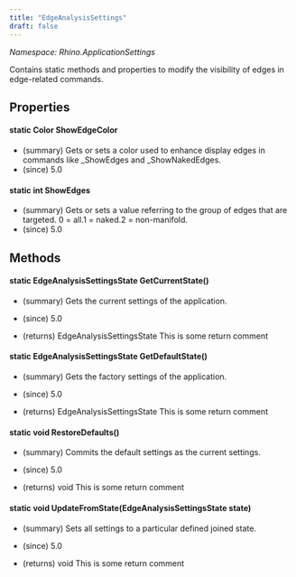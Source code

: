 ```yaml
---
title: "EdgeAnalysisSettings"
draft: false
---
```


*Namespace: Rhino.ApplicationSettings*

   Contains static methods and properties to modify the visibility of edges in edge-related commands.
   
## Properties
#### static Color ShowEdgeColor
- (summary) Gets or sets a color used to enhance display
    edges in commands like _ShowEdges and _ShowNakedEdges.
- (since) 5.0
#### static int ShowEdges
- (summary) 
     Gets or sets a value referring to the group of edges that are targeted.
     0 = all.1 = naked.2 = non-manifold.
- (since) 5.0
## Methods
#### static EdgeAnalysisSettingsState GetCurrentState()
- (summary) 
     Gets the current settings of the application.
     
- (since) 5.0
- (returns) EdgeAnalysisSettingsState This is some return comment
#### static EdgeAnalysisSettingsState GetDefaultState()
- (summary) 
     Gets the factory settings of the application.
     
- (since) 5.0
- (returns) EdgeAnalysisSettingsState This is some return comment
#### static void RestoreDefaults()
- (summary) 
     Commits the default settings as the current settings.
     
- (since) 5.0
- (returns) void This is some return comment
#### static void UpdateFromState(EdgeAnalysisSettingsState state)
- (summary) 
     Sets all settings to a particular defined joined state.
     
- (since) 5.0
- (returns) void This is some return comment
